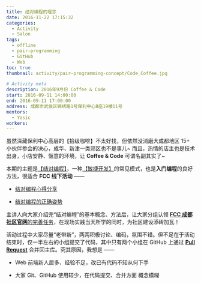 ```yaml
---
title: 结对编程的理念
date: 2016-11-22 17:15:32
categories:
  - Activity
  - Salon
tags:
  - offline
  - pair-programming
  - GitHub
  - Web
toc: true
thumbnail: activity/pair-programming-concept/Code_Coffee.jpg

# Activity meta
description: 2016年9月份 Coffee & Code
start: 2016-09-11 14:00:00
end: 2016-09-11 17:00:00
address: 成都市武侯区锦绣路1号保利中心B座19楼11号
mentors:
  - Yasic
workers:
---
```


虽然深藏保利中心高层的【拾级咖啡】不太好找，但依然没消磨大成都地区 15+ 小伙伴参会的决心，成华、新津一类郊区也不是事儿~ 而且，热情的店主也是技术出身，小店安静、惬意的环境，让 **Coffee & Code** 可谓名副其实了~

本期的主题是[【结对编程】][1]，一种[【敏捷开发】][2]的常见模式，也是**入门编程**的良好方法，很适合 **FCC 线下活动** ——

- [结对编程心得分享](http://blog.jobbole.com/87816/)

- [结对编程的正确姿势](http://insights.thoughtworkers.org/pair-programming/)

主讲人向大家介绍完“结对编程”的基本概念、方法后，让大家分组认领 [**FCC 成都社区官网**的完善任务][3]，在现场实践当天所学的同时，为社区建设添砖加瓦！

活动过程中大家尽量“老带新”，两两积极讨论、编码，氛围不错。但不足在于活动结束时，仅一半左右的小组提交了代码，其中只有两个小组在 GitHub 上通过 [**Pull Request**][4] 合并回主库。究其原因，我想是 ——

- Web 前端新人居多、经验不足，改已有代码不知从何下手

- 大家 Git、GitHub 使用较少，在代码提交、合并方面 概念模糊

[1]: https://www.zhihu.com/topic/19553651/
[2]: https://www.zhihu.com/topic/19564208/
[3]: https://github.com/FreeCodeCamp-Chengdu/FreeCodeCamp-Chengdu.github.io/blob/v0/html/feature.html
[4]: https://help.github.com/en/articles/about-pull-requests
